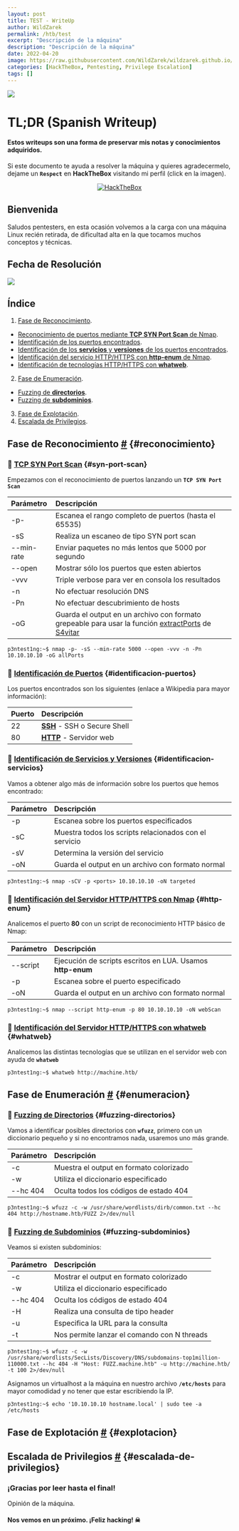 ```yaml
---
layout: post
title: TEST - WriteUp
author: WildZarek
permalink: /htb/test
excerpt: "Descripción de la máquina"
description: "Descripción de la máquina"
date: 2022-04-20
image: https://raw.githubusercontent.com/WildZarek/wildzarek.github.io/master/assets/images/hackthebox/machines/previse/card.png
categories: [HackTheBox, Pentesting, Privilege Escalation]
tags: []
---
```


<img class="machine-info" src="/assets/images/hackthebox/machines/previse/card.png"/>

# TL;DR (Spanish Writeup)

#### Estos writeups son una forma de preservar mis notas y conocimientos adquiridos.

Si este documento te ayuda a resolver la máquina y quieres agradecermelo,
dejame un **`Respect`** en **HackTheBox** visitando mi perfil (click en la imagen).

<p align="center">
  <a href="https://app.hackthebox.com/profile/18979" target="_blank">
    <img src="http://www.hackthebox.eu/badge/image/18979" alt="HackTheBox">
  </a>
</p>

## Bienvenida

Saludos pentesters, en esta ocasión volvemos a la carga con una máquina Linux recién retirada,
de dificultad alta en la que tocamos muchos conceptos y técnicas. 

## Fecha de Resolución

<a href="https://www.hackthebox.com/achievement/machine/18979/373">
  <img class="pwned-date" src="/assets/images/hackthebox/machines/previse/pwned_date.png">
</a>

## Índice

1. [Fase de Reconocimiento](#reconocimiento).
  * [Reconocimiento de puertos mediante **TCP SYN Port Scan** de Nmap](#syn-port-scan).
  * [Identificación de los puertos encontrados](#identificacion-puertos).
  * [Identificación de los **servicios** y **versiones** de los puertos encontrados](#identificacion-servicios).
  * [Identificación del servicio HTTP/HTTPS con **http-enum** de Nmap](#http-enum).
  * [Identificación de tecnologías HTTP/HTTPS con **whatweb**](#whatweb).
2. [Fase de Enumeración](#enumeracion).
  * [Fuzzing de **directorios**](#fuzzing-directorios).
  * [Fuzzing de **subdominios**](#fuzzing-subdominios).
3. [Fase de Explotación](#explotacion).
4. [Escalada de Privilegios](#escalada-de-privilegios).

## Fase de Reconocimiento [#](#reconocimiento) {#reconocimiento}

### 📌 [TCP SYN Port Scan](#syn-port-scan) {#syn-port-scan}

Empezamos con el reconocimiento de puertos lanzando un **`TCP SYN Port Scan`**

| Parámetro  | Descripción |
| :--------- | :---------- |
| -p-        | Escanea el rango completo de puertos (hasta el 65535) |
| -sS        | Realiza un escaneo de tipo SYN port scan              |
| --min-rate | Enviar paquetes no más lentos que 5000 por segundo    |
| --open     | Mostrar sólo los puertos que esten abiertos           |
| -vvv       | Triple verbose para ver en consola los resultados     |
| -n         | No efectuar resolución DNS                            |
| -Pn        | No efectuar descubrimiento de hosts                   |
| -oG        | Guarda el output en un archivo con formato grepeable para usar la función [extractPorts](https://pastebin.com/tYpwpauW) de [S4vitar](https://s4vitar.github.io/)

```console
p3ntest1ng:~$ nmap -p- -sS --min-rate 5000 --open -vvv -n -Pn 10.10.10.10 -oG allPorts
```

### 📌 [Identificación de Puertos](#identificacion-puertos) {#identificacion-puertos}

Los puertos encontrados son los siguientes (enlace a Wikipedia para mayor información):

| Puerto | Descripción |
| :----- | :---------- |
| 22     | **[SSH](https://es.wikipedia.org/wiki/Secure_Shell)** - SSH o Secure Shell |
| 80     | **[HTTP](https://es.wikipedia.org/wiki/Servidor_web)** - Servidor web      |

### 📌 [Identificación de Servicios y Versiones](#identificacion-servicios) {#identificacion-servicios}

Vamos a obtener algo más de información sobre los puertos que hemos encontrado:

| Parámetro | Descripción |
| :-------- | :---------- |
| -p        | Escanea sobre los puertos especificados                |
| -sC       | Muestra todos los scripts relacionados con el servicio |
| -sV       | Determina la versión del servicio                      |
| -oN       | Guarda el output en un archivo con formato normal      |

```console
p3ntest1ng:~$ nmap -sCV -p <ports> 10.10.10.10 -oN targeted
```

### 📌 [Identificación del Servidor HTTP/HTTPS con Nmap](#http-enum) {#http-enum}

Analicemos el puerto **80** con un script de reconocimiento HTTP básico de Nmap:

| Parámetro | Descripción |
| :-------- | :---------- |
| --script  | Ejecución de scripts escritos en LUA. Usamos **http-enum** |
| -p        | Escanea sobre el puerto especificado                       |
| -oN       | Guarda el output en un archivo con formato normal          |

```console
p3ntest1ng:~$ nmap --script http-enum -p 80 10.10.10.10 -oN webScan
```

### 📌 [Identificación del Servidor HTTP/HTTPS con whatweb](#whatweb) {#whatweb}

Analicemos las distintas tecnologías que se utilizan en el servidor web con ayuda de **`whatweb`**

```console
p3ntest1ng:~$ whatweb http://machine.htb/
```

## Fase de Enumeración [#](#enumeracion) {#enumeracion}

### 📌 [Fuzzing de Directorios](#fuzzing-directorios) {#fuzzing-directorios}

Vamos a identificar posibles directorios con **`wfuzz`**, primero con un diccionario pequeño y si no encontramos nada, usaremos uno más grande.

| Parámetro | Descripción |
| :-------- | :---------- |
| -c        | Muestra el output en formato colorizado |
| -w        | Utiliza el diccionario especificado     |
| --hc 404  | Oculta todos los códigos de estado 404  |

```console
p3ntest1ng:~$ wfuzz -c -w /usr/share/wordlists/dirb/common.txt --hc 404 http://hostname.htb/FUZZ 2>/dev/null
```

### 📌 [Fuzzing de Subdominios](#fuzzing-subdominios) {#fuzzing-subdominios}

Veamos si existen subdominios:

| Parámetro | Descripción |
| :-------- | :---------- |
| -c        | Mostrar el output en formato colorizado     |
| -w        | Utiliza el diccionario especificado         |
| --hc 404  | Oculta los códigos de estado 404            |
| -H        | Realiza una consulta de tipo header         |
| -u        | Especifica la URL para la consulta          |
| -t        | Nos permite lanzar el comando con N threads |

```console
p3ntest1ng:~$ wfuzz -c -w /usr/share/wordlists/SecLists/Discovery/DNS/subdomains-top1million-110000.txt --hc 404 -H "Host: FUZZ.machine.htb" -u http://machine.htb/ -t 100 2>/dev/null
```

Asignamos un virtualhost a la máquina en nuestro archivo **`/etc/hosts`** para mayor comodidad y no tener que estar escribiendo la IP.

```console
p3ntest1ng:~$ echo '10.10.10.10 hostname.local' | sudo tee -a /etc/hosts
```

## Fase de Explotación [#](#explotacion) {#explotacion}



## Escalada de Privilegios [#](#escalada-de-privilegios) {#escalada-de-privilegios}



### ¡Gracias por leer hasta el final!

Opinión de la máquina.

#### Nos vemos en un próximo. ¡Feliz hacking! ☠
